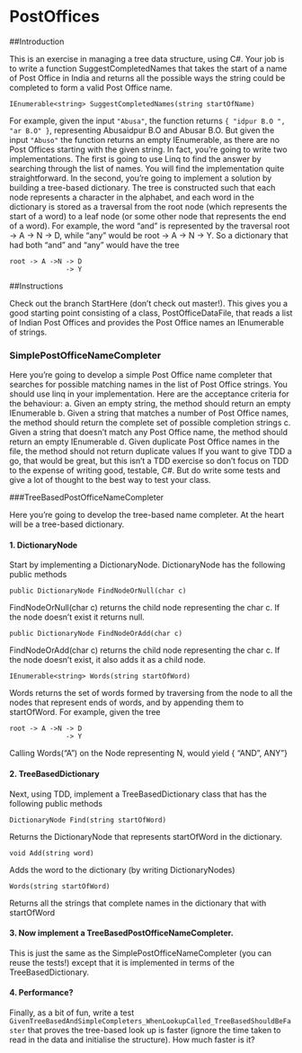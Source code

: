 # PostOffices

##Introduction

This is an exercise in managing a tree data structure, using C#. 
Your job is to write a function SuggestCompletedNames that takes the start of a name of Post Office in India and returns all the possible ways the string could be completed to form a valid Post Office name.

```
IEnumerable<string> SuggestCompletedNames(string startOfName)
```

For example, given the input ```"Abusa"```, the function returns ```{ "idpur B.O ", "ar B.O" }```, representing Abusaidpur B.O and Abusar B.O. But given the input ```"Abuso"``` the function returns an empty IEnumerable, as there are no Post Offices starting with the given string.
In fact, you’re going to write two implementations. The first is going to use Linq to find the answer by searching through the list of names. You will find the implementation quite straightforward. 
In the second, you’re going to implement a solution by building a tree-based dictionary. The tree is constructed such that each node represents a character in the alphabet, and each word in the dictionary is stored as a traversal from the root node (which represents the start of a word) to a leaf node (or some other node that represents the end of a word).
For example, the word “and” is represented by the traversal root -> A -> N -> D, while “any” would be root -> A -> N -> Y. So a dictionary that had both “and” and “any” would have the tree 

```
root -> A ->N -> D
              -> Y
```

##Instructions

Check out the branch StartHere (don’t check out master!). This gives you a good starting point consisting of a class, PostOfficeDataFile, that reads a list of Indian Post Offices and provides the Post Office names an IEnumerable of strings.

### SimplePostOfficeNameCompleter
Here you’re going to develop a simple Post Office name completer that searches for possible matching names in the list of Post Office strings. You should use linq in your implementation.
Here are the acceptance criteria for the behaviour: 
a.	Given an empty string, the method should return an empty IEnumerable
b.	Given a string that matches a number of Post Office names, the method should return the complete set of possible completion strings
c.	Given a string that doesn’t match any Post Office name, the method should return an empty IEnumerable
d.	Given duplicate Post Office names in the file, the method should not return duplicate values
If you want to give TDD a go, that would be great, but this isn’t a TDD exercise so don’t focus on TDD to the expense of writing good, testable, C#. But do write some tests and give a lot of thought to the best way to test your class.

###TreeBasedPostOfficeNameCompleter

Here you’re going to develop the tree-based name completer. At the heart will be a tree-based dictionary.

#### 1. DictionaryNode
Start by implementing a DictionaryNode. DictionaryNode has the following public methods

```public DictionaryNode FindNodeOrNull(char c)``` 

FindNodeOrNull(char c) returns the child node representing the char c. If the node doesn’t exist it returns null.

```public DictionaryNode FindNodeOrAdd(char c)``` 

FindNodeOrAdd(char c) returns the child node representing the char c. If the node doesn’t exist, it also adds it as a child node.

```IEnumerable<string> Words(string startOfWord)```

Words returns the set of words formed by traversing from the node to all the nodes that represent ends of words, and by appending them to startOfWord. For example, given the tree 

```
root -> A ->N -> D
              -> Y
```

Calling Words(“A”) on the Node representing N, would yield { “AND”, ANY”}

#### 2. TreeBasedDictionary
Next, using TDD, implement a TreeBasedDictionary class that has the following public methods

```DictionaryNode Find(string startOfWord)``` 

Returns the DictionaryNode that represents startOfWord in the dictionary. 

```void Add(string word)``` 

Adds the word to the dictionary (by writing DictionaryNodes)

```Words(string startOfWord)```

Returns all the strings that complete names in the dictionary that with startOfWord

#### 3.	Now implement a TreeBasedPostOfficeNameCompleter. 
This is just the same as the SimplePostOfficeNameCompleter (you can reuse the tests!) except that it is implemented in terms of the TreeBasedDictionary.

#### 4.	Performance?
Finally, as a bit of fun, write a test ```GivenTreeBasedAndSimpleCompleters_WhenLookupCalled_TreeBasedShouldBeFaster``` that proves the tree-based look up is faster (ignore the time taken to read in the data and initialise the structure). How much faster is it?

